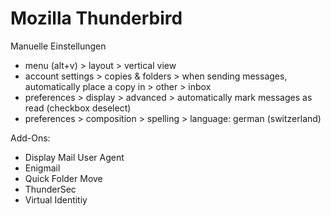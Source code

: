 # Mozilla Thunderbird

Manuelle Einstellungen

* menu (alt+v) > layout > vertical view
* account settings > copies & folders > when sending messages, automatically place a copy in > other > inbox
* preferences > display > advanced > automatically mark messages as read (checkbox deselect)
* preferences > composition > spelling > language: german (switzerland)

Add-Ons:

* Display Mail User Agent
* Enigmail
* Quick Folder Move
* ThunderSec
* Virtual Identitiy
